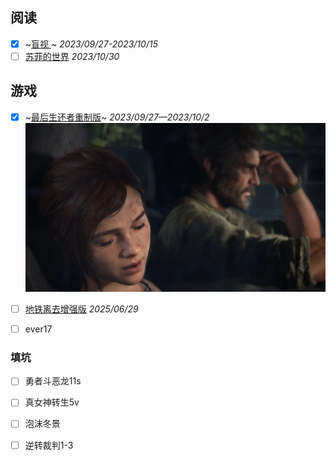 ## 阅读

- [x] ~[盲视 ](https://book.douban.com/subject/10608453/)~ *2023/09/27-2023/10/15*
- [ ] [苏菲的世界](https://book.douban.com/subject/2284311/)  *2023/10/30*

## 游戏

- [x] ~[最后生还者重制版](https://store.steampowered.com/app/1888930/The_Last_of_Us_Part_I/)~  *2023/09/27—2023/10/2*     
![](https://raw.githubusercontent.com/zqisme/picx-images-hosting/refs/heads/master/20240421/20230930233431_1.webp)
- [ ] [地铁离去增强版](https://store.steampowered.com/app/412020/Metro_Exodus/) *2025/06/29*  
- [ ] ever17  


### 填坑  

- [ ] 勇者斗恶龙11s
- [ ] 真女神转生5v
- [ ] 泡沫冬景  
- [ ] 逆转裁判1-3




